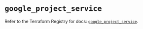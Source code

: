 # `google_project_service`

Refer to the Terraform Registry for docs: [`google_project_service`](https://registry.terraform.io/providers/hashicorp/google-beta/6.3.0/docs/resources/google_project_service).
